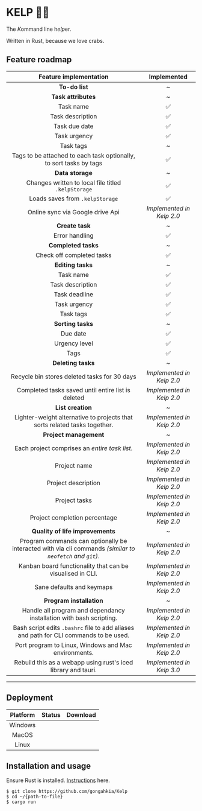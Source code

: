 # KELP 🌿🌊

The *K*ommand line h*elp*er.

Written in Rust, because we love crabs.

## Feature roadmap

| Feature implementation | Implemented |
| :---: | :---: | 
| **To-do list** | ~ |
| **Task attributes** | ~  |
| Task name | ✅ |
| Task description | ✅ |
| Task due date | ✅ |
| Task urgency | ✅ |
| Task tags | ~  |
| Tags to be attached to each task optionally, to sort tasks by tags | ✅ |
| **Data storage** | ~ |
| Changes written to local file titled `.kelpStorage` | ✅ |
| Loads saves from `.kelpStorage` | ✅ |
| Online sync via Google drive Api | *Implemented in Kelp 2.0* |
| **Create task** | ~ |
| Error handling | ✅ |
| **Completed tasks** | ~ |
| Check off completed tasks | ✅ |
| **Editing tasks** | ~ |
| Task name | ✅ |
| Task description | ✅ |
| Task deadline | ✅ |
| Task urgency | ✅ | 
| Task tags | ✅ |
| **Sorting tasks** | ~ |
| Due date | ✅ |
| Urgency level | ✅ |
| Tags | ✅ |
| **Deleting tasks** | ~ |
| Recycle bin stores deleted tasks for 30 days | *Implemented in Kelp 2.0* |
| Completed tasks saved until entire list is deleted | *Implemented in Kelp 2.0* |
| **List creation** | ~ |
| Lighter-weight alternative to projects that sorts related tasks together. | *Implemented in Kelp 2.0* |
| **Project management** | ~ |
| Each project comprises an *entire task list*. | *Implemented in Kelp 2.0* |
| Project name | *Implemented in Kelp 2.0* |
| Project description | *Implemented in Kelp 2.0* |
| Project tasks | *Implemented in Kelp 2.0* |
| Project completion percentage | *Implemented in Kelp 2.0* |
| **Quality of life improvements** | ~ |
| Program commands can optionally be interacted with via cli commands *(similar to `neofetch` and `git`)*. | *Implemented in Kelp 2.0* |
| Kanban board functionality that can be visualised in CLI. | *Implemented in Kelp 2.0* |
| Sane defaults and keymaps | *Implemented in Kelp 2.0* |
| **Program installation** | ~ |
| Handle all program and dependancy installation with bash scripting. | *Implemented in Kelp 2.0* |
| Bash script edits `.bashrc` file to add aliases and path for CLI commands to be used. | *Implemented in Kelp 2.0* |
| Port program to Linux, Windows and Mac environments. | *Implemented in Kelp 2.0* |
| Rebuild this as a webapp using rust's iced library and tauri. | *Implemented in Kelp 3.0* |

---

## Deployment 

| Platform | Status | Download |
| :---: | :---: | :---: |
| Windows | | 
| MacOS | |
| Linux | |

## Installation and usage

Ensure Rust is installed. [Instructions](https://www.rust-lang.org/tools/install) here.

```console
$ git clone https://github.com/gongahkia/Kelp
$ cd ~/{path-to-file}
$ cargo run
```
